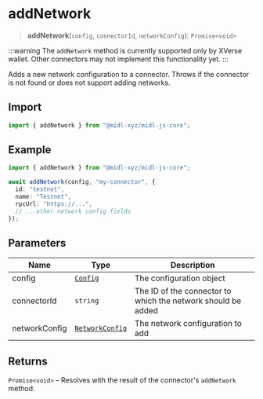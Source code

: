 # addNetwork

> **addNetwork**(`config`, `connectorId`, `networkConfig`): `Promise<void>`

:::warning
The `addNetwork` method is currently supported only by XVerse wallet. Other connectors may not implement this functionality yet.
:::

Adds a new network configuration to a connector. Throws if the connector is not found or does not support adding networks.


## Import

```ts
import { addNetwork } from "@midl-xyz/midl-js-core";
```

## Example

```ts
import { addNetwork } from "@midl-xyz/midl-js-core";

await addNetwork(config, "my-connector", {
  id: "testnet",
  name: "Testnet",
  rpcUrl: "https://...",
  // ...other network config fields
});
```

## Parameters

| Name          | Type                                                            | Description                                                  |
| ------------- | --------------------------------------------------------------- | ------------------------------------------------------------ |
| config        | [`Config`](../configuration.md#creating-a-configuration-object) | The configuration object                                     |
| connectorId   | `string`                                                        | The ID of the connector to which the network should be added |
| networkConfig | [`NetworkConfig`](../reference.md#networkconfig)                | The network configuration to add                             |

## Returns

`Promise<void>` – Resolves with the result of the connector's `addNetwork` method.


